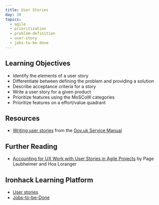```yaml
---
title: User Stories
day: 30
topics:
  - agile
  - prioritization
  - problem-definition
  - user-story
  - jobs-to-be-done
---
```


Learning Objectives
-------------------

- Identify the elements of a user story
- Differentiate between defining the problem and providing a solution
- Describe acceptance criteria for a story
- Write a user story for a given product
- Prioritize features using the MoSCoW categories
- Prioritize features on a effort/value quadrant


Resources
---------

- [Writing user stories](https://www.gov.uk/service-manual/agile-delivery/writing-user-stories) from the [Gov.uk Service Manual](https://www.gov.uk/service-manual)


Further Reading
---------------

- [Accounting for UX Work with User Stories in Agile Projects](https://www.nngroup.com/articles/ux-user-stories/) by Page Laubheimer and Hoa Loranger


Ironhack Learning Platform
--------------------------

- [User stories](http://learn.ironhack.com/#/learning_unit/7083)
- [Jobs-to-be-Done](http://learn.ironhack.com/#/learning_unit/7067)

